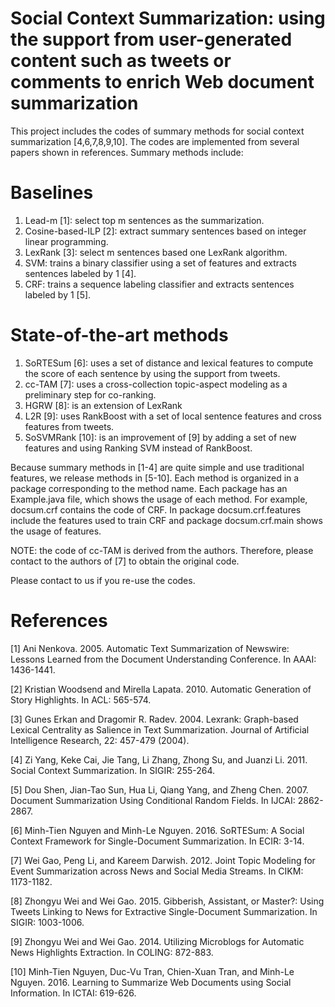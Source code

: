 # Social Context Summarization: using the support from user-generated content such as tweets or comments to enrich Web document summarization
This project includes the codes of summary methods for social context summarization [4,6,7,8,9,10]. The codes are implemented from several papers shown in references. Summary methods include:

# Baselines
1. Lead-m [1]: select top m sentences as the summarization.
2. Cosine-based-ILP [2]: extract summary sentences based on integer linear programming.
3. LexRank [3]: select m sentences based one LexRank algorithm.
4. SVM: trains a binary classifier using a set of features and extracts sentences labeled by 1 [4].
5. CRF: trains a sequence labeling classifier and extracts sentences labeled by 1 [5].

# State-of-the-art methods
1. SoRTESum [6]: uses a set of distance and lexical features to compute the score of each sentence by using the support from tweets.
2. cc-TAM [7]: uses a cross-collection topic-aspect modeling as a preliminary step for co-ranking.
3. HGRW [8]: is an extension of LexRank
4. L2R [9]: uses RankBoost with a set of local sentence features and cross features from tweets.
5. SoSVMRank [10]: is an improvement of [9] by adding a set of new features and using Ranking SVM instead of RankBoost.

Because summary methods in [1-4] are quite simple and use traditional features, we release methods in [5-10]. Each method is organized in a package corresponding to the method name. Each package has an Example.java file, which shows the usage of each method. For example, docsum.crf contains the code of CRF. In package docsum.crf.features include the features used to train CRF and package docsum.crf.main shows the usage of features.

NOTE: the code of cc-TAM is derived from the authors. Therefore, please contact to the authors of [7] to obtain the original code.

Please contact to us if you re-use the codes.

# References
[1] Ani Nenkova. 2005. Automatic Text Summarization of Newswire: Lessons Learned from the Document Understanding Conference. In AAAI: 1436-1441.

[2] Kristian Woodsend and Mirella Lapata. 2010. Automatic Generation of Story Highlights. In ACL: 565-574.

[3] Gunes Erkan and Dragomir R. Radev. 2004. Lexrank: Graph-based Lexical Centrality as Salience in Text Summarization. Journal of Artificial Intelligence Research, 22: 457-479 (2004).

[4] Zi Yang, Keke Cai, Jie Tang, Li Zhang, Zhong Su, and Juanzi Li. 2011. Social Context Summarization. In SIGIR: 255-264.

[5] Dou Shen, Jian-Tao Sun, Hua Li, Qiang Yang, and Zheng Chen. 2007. Document Summarization Using Conditional Random Fields. In IJCAI: 2862-2867.

[6] Minh-Tien Nguyen and Minh-Le Nguyen. 2016. SoRTESum: A Social Context Framework for Single-Document Summarization. In ECIR: 3-14.

[7] Wei Gao, Peng Li, and Kareem Darwish. 2012. Joint Topic Modeling for Event Summarization across News and Social Media Streams. In CIKM: 1173-1182.

[8] Zhongyu Wei and Wei Gao. 2015. Gibberish, Assistant, or Master?: Using Tweets Linking to News for Extractive Single-Document Summarization. In SIGIR: 1003-1006.

[9] Zhongyu Wei and Wei Gao. 2014. Utilizing Microblogs for Automatic News Highlights Extraction. In COLING: 872-883.

[10] Minh-Tien Nguyen, Duc-Vu Tran, Chien-Xuan Tran, and Minh-Le Nguyen. 2016. Learning to Summarize Web Documents using Social Information. In ICTAI: 619-626.
